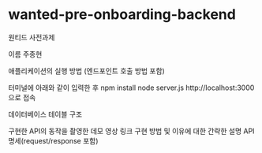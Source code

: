 # wanted-pre-onboarding-backend
원티드 사전과제

이름 주종현

애플리케이션의 실행 방법 (엔드포인트 호출 방법 포함)

터미널에 아래와 같이 입력한 후
npm install
node server.js
http://localhost:3000으로 접속

데이터베이스 테이블 구조


구현한 API의 동작을 촬영한 데모 영상 링크
구현 방법 및 이유에 대한 간략한 설명
API 명세(request/response 포함)
